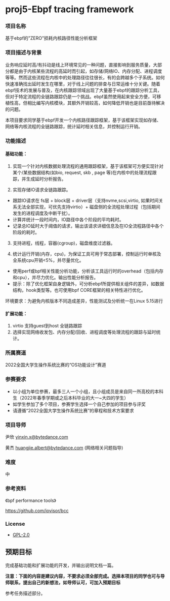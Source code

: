 # proj5-Ebpf tracing framework
### 项目名称
基于ebpf的"ZERO"损耗内核路径性能分析框架

### 项目描述与背景
业务响应延时高/有抖动是线上环境常见的一种问题，直接影响到服务质量，大部分都是由于内核某些流程的高延时而引起，如存储/网络IO、内存分配、进程调度等等。然而这些流程在内核中的处理路径往往很长，有的会跨越多个子系统。如何快速准确找出延时发生在哪里，对于线上问题的排查与日常运维十分关键。随着ebpf技术的发展与普及，在内核跟踪领域出现了大量基于ebpf的跟踪分析工具，但对于特定流程的全链路跟踪仍是一个挑战。ebpf虽然使用起来安全方便，可移植性高，但相比编写内核模块，其额外开销较高，如何降低开销也是目前亟待解决的问题。

本项目要求同学基于ebpf开发一个内核路径跟踪框架，基于该框架实现如存储、网络等内核流程的全链路跟踪，统计延时相关信息，并控制运行开销。

### 功能描述

#### 基础功能：
1. 实现一个针对内核数据处理流程的通用跟踪框架，基于该框架可方便实现针对某个/某些数据结构(如bio, request, skb , page 等)在内核中的处理流程跟踪，并生成延时分析报告。

2. 实现存储IO请求全链路跟踪。
- 跟踪IO请求在 fs层 + block层 + driver层（支持nvme,scsi,virtio, 如果时间关系无法全部实现，可优先支持virtio）+ 磁盘侧的全流程处理过程（包括期间发生的进程调度及中断干扰）。
- 计算并统计一段时间内，IO路径中各个阶段的平均耗时。
- 记录总IO延时大于阈值的请求，输出该请求详细信息及在IO全流程路径中各个阶段的耗时。

3. 支持进程，线程，容器(cgroup)，磁盘维度过滤器。

4. 统计运行开销(内存，cpu)，为保证工具可用于常态部署，控制运行时单核及全系统cpu开销<5%，并尽量优化。
- 使用perf或bpf相关性能分析功能，分析该工具运行时的overhead（包括内存和cpu），并尽力优化。输出性能分析报告。
- 提示：除了优化框架自身逻辑外，可分析ebpf所提供相关组件的差异，如数据结构，hook类型等。也可使用bpf CORE框架的相关特性进行优化。

环境要求：为避免内核版本不同造成差异，性能测试及分析统一在Linux 5.15进行

#### 扩展功能：
1. virtio 支持guest到host 全链路跟踪
2. 选择实现网络收发包、内存分配/回收、进程调度等处理流程的跟踪与延时统计。

### 所属赛道

2022全国大学生操作系统比赛的“OS功能设计”赛道



### 参赛要求

- 以小组为单位参赛，最多三人一个小组，且小组成员是来自同一所高校的本科生（2022年春季学期或之后本科毕业的大一~大四的学生）
- 如学生参加了多个项目，参赛学生选择一个自己参加的项目参与评奖
- 请遵循“2022全国大学生操作系统比赛”的章程和技术方案要求



### 项目导师
尹欣 yinxin.x@bytedance.com

黄杰 huangjie.albert@bytedance.com  (网络相关问题指导)

### 难度
中

### 参考资料
《bpf performance tools》

https://github.com/iovisor/bcc

### License
* [GPL-2.0](https://opensource.org/licenses/GPL-2.0)

## 预期目标

完成基础功能和扩展功能的开发，并输出说明文档一篇。

**注意：下面的内容是建议内容，不要求必须全部完成。选择本项目的同学也可与导师联系，提出自己的新想法，如导师认可，可加入预期目标**

参考任务描述部分。
